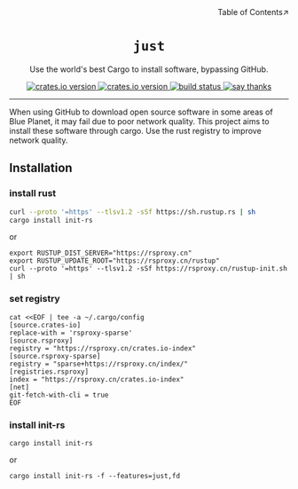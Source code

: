 <div align=right>Table of Contents↗️</div>

<h1 align=center><code>just</code></h1>

<p style="text-align: center;">Use the world's best Cargo to install software, bypassing GitHub.</p>

<div style="text-align: center;">
  <a href="https://crates.io/crates/init-rs">
    <img src="https://img.shields.io/crates/v/init-rs.svg" alt="crates.io version">
  </a>
  <a href="https://crates.io/crates/init-rs">
    <img src="https://img.shields.io/github/repo-size/lvillis/init-rs?style=flat-square&color=328657" alt="crates.io version">
  </a>
  <a href="https://github.com/lvillis/init-rs/actions">
    <img src="https://github.com/lvillis/init-rs/actions/workflows/ci.yaml/badge.svg" alt="build status">
  </a>
  <a href="mailto:lvillis@outlook.com?subject=Thanks%20for%20init-rs!">
    <img src="https://img.shields.io/badge/Say%20Thanks-!-1EAEDB.svg" alt="say thanks">
  </a>
</div>


---

When using GitHub to download open source software in some areas of Blue Planet, it may fail due to poor network quality. 
This project aims to install these software through cargo. Use the rust registry to improve network quality.



## Installation

### install rust
```bash
curl --proto '=https' --tlsv1.2 -sSf https://sh.rustup.rs | sh
cargo install init-rs
```
or
```shell
export RUSTUP_DIST_SERVER="https://rsproxy.cn"
export RUSTUP_UPDATE_ROOT="https://rsproxy.cn/rustup"
curl --proto '=https' --tlsv1.2 -sSf https://rsproxy.cn/rustup-init.sh | sh
```

### set registry

```shell
cat <<EOF | tee -a ~/.cargo/config
[source.crates-io]
replace-with = 'rsproxy-sparse'
[source.rsproxy]
registry = "https://rsproxy.cn/crates.io-index"
[source.rsproxy-sparse]
registry = "sparse+https://rsproxy.cn/index/"
[registries.rsproxy]
index = "https://rsproxy.cn/crates.io-index"
[net]
git-fetch-with-cli = true
EOF
```

### install init-rs

```shell
cargo install init-rs
```

or

```shell
cargo install init-rs -f --features=just,fd
```